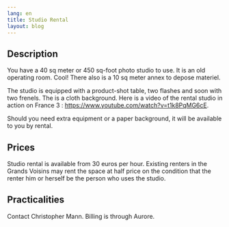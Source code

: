 ```yaml
---
lang: en
title: Studio Rental
layout: blog 
---
```


## Description

You have a 40 sq meter or 450 sq-foot photo studio to use. It is an old operating room. Cool! There also is a 10 sq meter annex to depose materiel.

The studio is equipped with a product-shot table, two flashes and soon with two frenels. The is a cloth background. Here is a video of the rental studio in action on France 3 : <https://www.youtube.com/watch?v=t1k8PqMG6cE>.

Should you need extra equipment or a paper background, it will be available to you by rental. 

## Prices

Studio rental is available from 30 euros per hour. Existing renters in the Grands Voisins may rent the space at half price on the condition that the renter him or herself be the person who uses the studio.

## Practicalities

Contact Christopher Mann. Billing is through Aurore.
